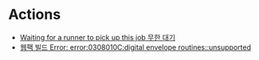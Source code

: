 # Actions

- [Waiting for a runner to pick up this job 무한 대기](./infinite-ready-job/)
- [웹팩 빌드 Error: error:0308010C:digital envelope routines::unsupported](./webpack-error-0308010c/)
